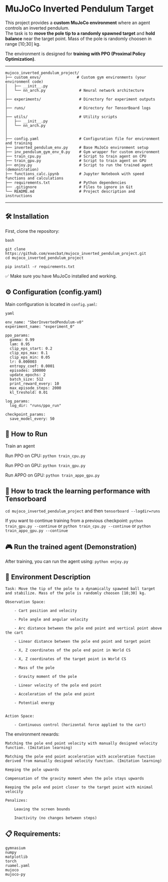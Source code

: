 # MuJoCo Inverted Pendulum Target

This project provides a **custom MuJoCo environment** where an agent controls an inverted pendulum.  
The task is to **move the pole tip to a randomly spawned target** and **hold balance** near the target point.
Mass of the pole is randomly choosen in range [10;30] kg.

The environment is designed for **training with PPO (Proximal Policy Optimization)**.

---
```
mujoco_inverted_pendulum_project/
├── custom_envs/                # Custom gym environments (your environment code)
│   ├── __init__.py
│   └── nn_arch.py               # Neural network architecture
│
├── experiments/                 # Directory for experiment outputs
│
├── runs/                        # Directory for TensorBoard logs
│
├── utils/                       # Utility scripts
│   ├── __init__.py
│   └── nn_arch.py
│
│
├── config.yaml                  # Configuration file for environment and training
├── inverted_pendulum_env.py     # Base MuJoCo environment setup
├── inv_pendulum_gym_env_0.py    # Gym wrapper for custom environment
├── train_cpu.py                 # Script to train agent on CPU
├── train_gpu.py                 # Script to train agent on GPU
├── enjoy.py                     # Script to run the trained agent (demonstration)
├── functions_calc.ipynb         # Jupyter Notebook with speed functions and calculations
├── requirements.txt             # Python dependencies
├── .gitignore                   # Files to ignore in Git
└── README.md                    # Project description and instructions
```
---

## 🛠️ Installation

First, clone the repository:
```
bash

git clone https://github.com/execbat/mujoco_inverted_pendulum_project.git
cd mujoco_inverted_pendulum_project
```

```pip install -r requirements.txt```

✅ Make sure you have MuJoCo installed and working.


## ⚙️ Configuration (config.yaml)

Main configuration is located in `config.yaml`:

```
yaml

env_name: "SberInvertedPendulum-v0"
experiment_name: "experiment_0"

ppo_params:
  gamma: 0.99
  lam: 0.95
  clip_eps_start: 0.2
  clip_eps_max: 0.1
  clip_eps_min: 0.05
  lr: 0.000003
  entropy_coef: 0.0001
  episodes: 100000
  update_epochs: 2
  batch_size: 512
  print_reward_every: 10
  max_episode_steps: 2000
  kl_treshold: 0.01

log_params:
  log_dir: "runs/ppo_run"

checkpoint_params:
  save_model_every: 50
```

## 🚀 How to Run

Train an agent

Run PPO on CPU: `python train_cpu.py`

Run PPO on GPU: `python train_gpu.py`

Run APPO on GPU: `python train_appo_gpu.py`


## 🚀 How to track the learning performance with Tensorboard

`cd mujoco_inverted_pendulum_project` and then `tensorboard --logdir=runs`



If you want to continue training from a previous checkpoint: `python train_gpu.py --continue` or `python train_cpu.py --continue` or `python train_appo_gpu.py --continue`


## 🎮 Run the trained agent (Demonstration)

After training, you can run the agent using: `python enjoy.py`

## 🎯 Environment Description

    Task: Move the tip of the pole to a dynamically spawned ball target and stabilize. Mass of the pole is randomly choosen [10;30] kg.

    Observation Space:

        - Cart position and velocity       

        - Pole angle and angular velocity  
        
        - Arc distance between the pole end point and vertical point above the cart

        - Linear distance between the pole end point and target point
        
        - X, Z coordinates of the pole end point in World CS
        
        - X, Z coordinates of the target point in World CS 
        
        - Mass of the pole
        
        - Gravity moment of the pole            

        - Linear velocity of the pole end point
        
        - Acceleration of the pole end point

        - Potential energy


    Action Space:

        - Continuous control (horizontal force applied to the cart)
        

The environment rewards:

    Matching the pole end point velocity with manually designed velocity function. (Imitation learning)
    
    Matching the pole end point acceleration with acceleration function derived from manually designed velocity function. (Imitation learning)

    Keeping the pole upwards
    
    Compensation of the gravity moment when the pole stays upwards

    Keeping the pole end point closer to the target point with minimal velocity

    Penalizes:

        Leaving the screen bounds

        Inactivity (no changes between steps)
        

## 📋 Requirements:

```
gymnasium
numpy
matplotlib
torch
ruamel.yaml
mujoco
mujoco-py
```







